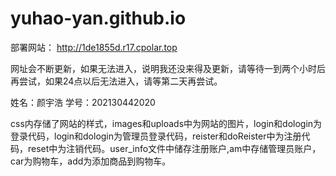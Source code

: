 # yuhao-yan.github.io

部署网站：							http://1de1855d.r17.cpolar.top

网址会不断更新，如果无法进入，说明我还没来得及更新，请等待一到两个小时后再尝试，如果24点以后无法进入，请等第二天再尝试。

姓名：颜宇浩
学号：202130442020

css内存储了网站的样式，images和uploads中为网站的图片，login和dologin为登录代码，login和dologin为管理员登录代码，reister和doReister中为注册代码，reset中为注销代码。user_info文件中储存注册账户,am中存储管理员账户，car为购物车，add为添加商品到购物车。
